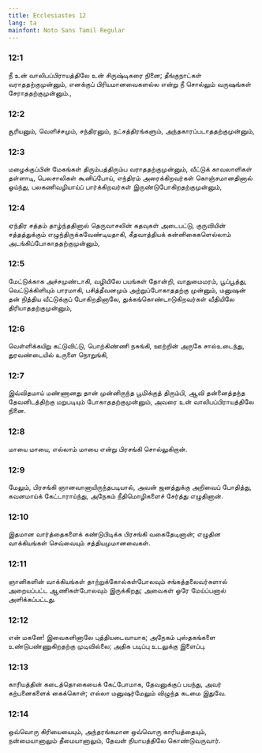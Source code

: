 ```yaml
---
title: Ecclesiastes 12
lang: ta
mainfont: Noto Sans Tamil Regular
---
```


###  12:1

நீ உன் வாலிபப்பிராயத்திலே உன் சிருஷ்டிகரை நினை; தீங்குநாட்கள் வராததற்குமுன்னும், எனக்குப் பிரியமானவைகளல்ல என்று நீ சொல்லும் வருஷங்கள் சேராததற்குமுன்னும்.,

###  12:2

சூரியனும், வெளிச்சமும், சந்திரனும், நட்சத்திரங்களும், அந்தகாரப்படாததற்குமுன்னும்,

###  12:3

மழைக்குப்பின் மேகங்கள் திரும்பத்திரும்ப வராததற்குமுன்னும், வீட்டுக் காவலாளிகள் தள்ளாடி, பெலசாலிகள் கூனிப்போய், எந்திரம் அரைக்கிறவர்கள் கொஞ்சமானதினால் ஓய்ந்து, பலகணிவழியாய்ப் பார்க்கிறவர்கள் இருண்டுபோகிறதற்குமுன்னும்,

###  12:4

ஏந்திர சத்தம் தாழ்ந்ததினால் தெருவாசலின் கதவுகள் அடைபட்டு, குருவியின் சத்தத்துக்கும் எழுந்திருக்கவேண்டியதாகி, கீதவாத்தியக் கன்னிகைகளெல்லாம் அடங்கிப்போகாததற்குமுன்னும்,

###  12:5

மேட்டுக்காக அச்சமுண்டாகி, வழியிலே பயங்கள் தோன்றி, வாதுமைமரம், பூப்பூத்து, வெட்டுக்கிளியும் பாரமாகி, பசித்தீவனமும் அற்றுப்போகாததற்கு முன்னும், மனுஷன் தன் நித்திய வீட்டுக்குப் போகிறதினாலே, துக்கங்கொண்டாடுகிறவர்கள் வீதியிலே திரியாததற்குமுன்னும்,

###  12:6

வெள்ளிக்கயிறு கட்டுவிட்டு, பொற்கிண்ணி நசுங்கி, ஊற்றின் அருகே சால்உடைந்து, துரவண்டையில் உருளை நொறுங்கி,

###  12:7

இவ்விதமாய் மண்ணானது தான் முன்னிருந்த பூமிக்குத் திரும்பி, ஆவி தன்னைத்தந்த தேவனிடத்திற்கு மறுபடியும் போகாததற்குமுன்னும், அவரை உன் வாலிபப்பிராயத்திலே நினை.

###  12:8

மாயை மாயை, எல்லாம் மாயை என்று பிரசங்கி சொல்லுகிறான்.

###  12:9

மேலும், பிரசங்கி ஞானவானாயிருந்தபடியால், அவன் ஜனத்துக்கு அறிவைப் போதித்து, கவனமாய்க் கேட்டாராய்ந்து, அநேகம் நீதிமொழிகளைச் சேர்த்து எழுதினான்.

###  12:10

இதமான வார்த்தைகளைக் கண்டுபிடிக்க பிரசங்கி வகைதேடினான்; எழுதின வாக்கியங்கள் செவ்வையும் சத்தியமுமானவைகள்.

###  12:11

ஞானிகளின் வாக்கியங்கள் தாற்றுக்கோல்கள்போலவும் சங்கத்தலைவர்களால் அறையப்பட்ட ஆணிகள்போலவும் இருக்கிறது; அவைகள் ஒரே மேய்ப்பனால் அளிக்கப்பட்டது.

###  12:12

என் மகனே! இவைகளினாலே புத்தியடைவாயாக; அநேகம் புஸ்தகங்களை உண்டுபண்ணுகிறதற்கு முடிவில்லை; அதிக படிப்பு உடலுக்கு இளைப்பு.

###  12:13

காரியத்தின் கடைத்தொகையைக் கேட்போமாக, தேவனுக்குப் பயந்து, அவர் கற்பனைகளைக் கைக்கொள்; எல்லா மனுஷர்மேலும் விழுந்த கடமை இதுவே.

###  12:14

ஒவ்வொரு கிரியையையும், அந்தரங்கமான ஒவ்வொரு காரியத்தையும், நன்மையானாலும் தீமையானாலும், தேவன் நியாயத்திலே கொண்டுவருவார்.

